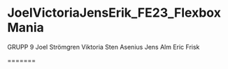 # JoelVictoriaJensErik_FE23_FlexboxMania

GRUPP 9
Joel Strömgren
Viktoria Sten Asenius
Jens Alm
Eric Frisk


=======


